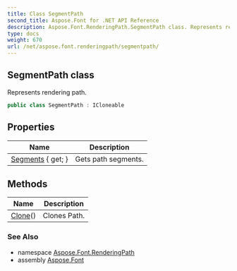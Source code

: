 ```yaml
---
title: Class SegmentPath
second_title: Aspose.Font for .NET API Reference
description: Aspose.Font.RenderingPath.SegmentPath class. Represents rendering path
type: docs
weight: 670
url: /net/aspose.font.renderingpath/segmentpath/
---
```

## SegmentPath class

Represents rendering path.

```csharp
public class SegmentPath : ICloneable
```

## Properties

| Name | Description |
| --- | --- |
| [Segments](../../aspose.font.renderingpath/segmentpath/segments/) { get; } | Gets path segments. |

## Methods

| Name | Description |
| --- | --- |
| [Clone](../../aspose.font.renderingpath/segmentpath/clone/)() | Clones Path. |

### See Also

* namespace [Aspose.Font.RenderingPath](../../aspose.font.renderingpath/)
* assembly [Aspose.Font](../../)


